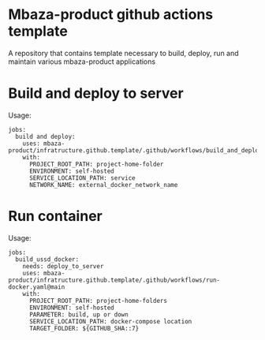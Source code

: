 # Mbaza-product github actions template
A repository that contains template necessary to build, deploy, run and maintain various mbaza-product applications
# Build and deploy to server
Usage: 
```
jobs:  
  build and deploy:
    uses: mbaza-product/infratructure.github.template/.github/workflows/build_and_deploy.yaml@main
    with: 
      PROJECT_ROOT_PATH: project-home-folder
      ENVIRONMENT: self-hosted
      SERVICE_LOCATION_PATH: service
      NETWORK_NAME: external_docker_network_name
```
# Run container
Usage:
```
jobs:
  build_ussd_docker:
    needs: deploy_to_server 
    uses: mbaza-product/infratructure.github.template/.github/workflows/run-docker.yaml@main
    with: 
      PROJECT_ROOT_PATH: project-home-folders
      ENVIRONMENT: self-hosted
      PARAMETER: build, up or down
      SERVICE_LOCATION_PATH: docker-compose location
      TARGET_FOLDER: ${GITHUB_SHA::7}
```